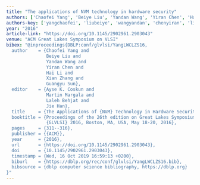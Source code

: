 ```yaml
---
title: "The applications of NVM technology in hardware security"
authors: ['Chaofei Yang', 'Beiye Liu', 'Yandan Wang', 'Yiran Chen', 'Hai Li 0001', 'Xian Zhang', 'Guangyu Sun 0003']
authors-key: ['yangchaofei', 'liubeiye', 'wangyandan', 'chenyiran', 'lihai', 'zhangxian', 'sunguangyu']
year: "2016"
article-link: "https://doi.org/10.1145/2902961.2903043"
venue: "ACM Great Lakes Symposium on VLSI"
bibex: "@inproceedings{DBLP:conf/glvlsi/YangLWCLZS16,
  author    = {Chaofei Yang and
               Beiye Liu and
               Yandan Wang and
               Yiran Chen and
               Hai Li and
               Xian Zhang and
               Guangyu Sun},
  editor    = {Ayse K. Coskun and
               Martin Margala and
               Laleh Behjat and
               Jie Han},
  title     = {The Applications of {NVM} Technology in Hardware Security},
  booktitle = {Proceedings of the 26th edition on Great Lakes Symposium on VLSI,
               {GLVLSI} 2016, Boston, MA, USA, May 18-20, 2016},
  pages     = {311--316},
  publisher = {{ACM}},
  year      = {2016},
  url       = {https://doi.org/10.1145/2902961.2903043},
  doi       = {10.1145/2902961.2903043},
  timestamp = {Wed, 16 Oct 2019 16:59:13 +0200},
  biburl    = {https://dblp.org/rec/conf/glvlsi/YangLWCLZS16.bib},
  bibsource = {dblp computer science bibliography, https://dblp.org}
}"
---
```


